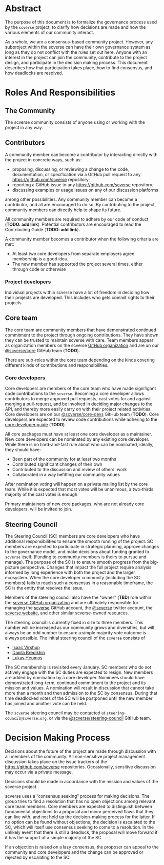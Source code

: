 # Abstract

The purpose of this document is to formalize the governance process used by the `scverse` project, to clarify how decisions are made and how the various elements of our community interact.

As a whole, we are a consensus-based community project.
However, any subproject within the scverse can have their own governance system as long as they do not conflict with the rules set out here.
Anyone with an interest in the project can join the community, contribute to the project design, and participate in the decision making process.
This document describes how that participation takes place, how to find consensus, and how deadlocks are resolved.

# Roles And Responsibilities

## The Community

The scverse community consists of anyone using or working with the project in any way.

## Contributors

A community member can become a contributor by interacting directly with the project in concrete ways, such as:

- proposing, discussing, or reviewing a change to the code, documentation, or specification via a GitHub pull request to any https://github.com/scverse repository;
- reporting a GitHub issue to any https://github.com/scverse repository;
- discussing examples or usage issues on any of our discussion platforms

among other possibilities.
Any community member can become a contributor, and all are encouraged to do so.
By contributing to the project, community members can directly help to shape its future.

All community members are required to adhere by our code of conduct (**TODO: add link**).
Potential contributors are encouraged to read the Contributing Guide (**TODO: add link**).

A community member becomes a contributor when the following criteria are met:

- At least two core developers from separate employers agree membership is a good idea.
- The new member has supported the project several times, either through code or otherwise

### Project developers

Individual projects within scverse have a lot of freedom in deciding how their projects are developed.
This includes who gets commit rights to their projects.

## Core team

The core team are community members that have demonstrated continued commitment to the project through ongoing contributions.
They have shown they can be trusted to maintain scverse with care.
Team members appear as organization members on the scverse [GitHub organization](https://github.com/orgs/scverse/people) and are on our [@scverse/core](https://github.com/orgs/scverse/teams/core) GitHub team (**TODO**).

There are sub-roles within the core team depending on the kinds covering different kinds of contributions and responsibilities.

### Core developers

Core developers are members of the core team who have made signifigant code contributions to the `scverse`.
Becoming a core developer allows contributors to merge approved pull requests, cast votes for and against merging a pull-request, and be involved in deciding major changes to the API, and thereby more easily carry on with their project related activities. 
Core developers are on our [@scverse/core-devs](https://github.com/orgs/scverse/teams/core-devs) GitHub team (**TODO**).
Core developers are expected to review code contributions while adhering to the [core developer guide](CORE_DEV_GUIDE.md) (**TODO**).

All core packages must have at least one core developer as a maintainer.
New core developers can be nominated by any existing core developer. 
While there is no hard-and-fast rule about who can be nominated, ideally, they should have: 

* Been part of the community for at least two months
* Contributed significant changes of their own
* Contributed to the discussion and review of others' work
* Collaborated in a way befitting our community values

After nomination voting will happen on a private mailing list by the core team.
While it is expected that most votes will be unanimous, a two-thirds majority of the cast votes is enough.

Primary maintainers of new core packages, who are not already core developers, will be invited to join.

## Steering Council

The Steering Council (SC) members are core developers who have additional responsibilities to ensure the smooth running of the project.
SC members are expected to participate in strategic planning, approve changes to the governance model, and make decisions about funding granted to `scverse` itself.
(Funding to community members is theirs to pursue and manage). 
The purpose of the SC is to ensure smooth progress from the big-picture perspective.
Changes that impact the full project require analysis informed by long experience with both the project and the larger ecosystem.
When the core developer community (including the SC members) fails to reach such a consensus in a reasonable timeframe, the SC is the entity that resolves the issue.

Members of the steering council also have the "owner" (**TBD**) role within the [scverse GitHub organization](https://github.com/scverse/)
and are ultimately responsible for managing the [scverse](https://github.com/scverse) GitHub account, the [@scverse](https://twitter.com/scanpy_team)
twitter account, the [scverse website](https://scverse.org), and other similar scverse-owned resources.

The steering council is currently fixed in size to three members.
This number will be increased as our community grows and diversifies, but will always be an odd number to ensure a simple majority vote outcome is always possible. 
The initial steering council of the `scverse` consists of

* [Isaac Virshup](https://github.com/ivirshup)
* [Danila Bredikhin](https://github.com/gtca)
* [Lukas Heumos](https://github.com/Zethson)

The SC membership is revisited every January.
SC members who do not actively engage with the SC duties are expected to resign.
New members are added by nomination by a core developer.
Nominees should have demonstrated long-term, continued commitment to the project and its mission and values.
A nomination will result in discussion that cannot take more than a month and then admission to the SC by consensus.
During that time deadlocked votes of the SC will be postponed until the new member has joined and another vote can be held.

The `scverse` steering council may be contacted at `steering-council@scverse.org`, or via the [@scverse/steering-council](https://github.com/orgs/scverse/teams/steering-council) GitHub team.

# Decision Making Process

Decisions about the future of the project are made through discussion with all members of the community.
All non-sensitive project management discussion takes place on the issue trackers of the https://github.com/scverse repositories.
Occasionally, sensitive discussion may occur via a private message.

Decisions should be made in accordance with the mission and values of the scverse project.

scverse uses a “consensus seeking” process for making decisions.
The group tries to find a resolution that has no open objections among relevant core team members.
Core members are expected to distinguish between fundamental objections to a proposal and minor perceived flaws that they can live with, and not hold up the decision-making process for the latter.
If no option can be found without objections, the decision is escalated to the SC, which will itself use consensus seeking to come to a resolution.
In the unlikely event that there is still a deadlock, the proposal will move forward if it has the support of a simple majority of the SC.

If an objection is raised on a lazy consensus, the proposer can appeal to the community and core developers and the change can be approved or rejected by escalating to the SC.
